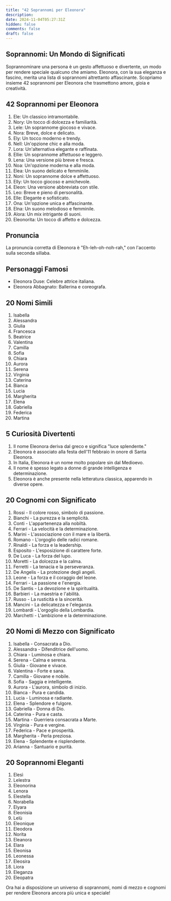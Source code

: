 ```yaml
---
title: "42 Soprannomi per Eleonora"
description: 
date: 2024-11-04T05:27:31Z
hidden: false
comments: false
draft: false
---
```


## Soprannomi: Un Mondo di Significati

Soprannominare una persona è un gesto affettuoso e divertente, un modo per rendere speciale qualcuno che amiamo. Eleonora, con la sua eleganza e fascino, merita una lista di soprannomi altrettanto affascinante. Scopriamo insieme 42 soprannomi per Eleonora che trasmettono amore, gioia e creatività.

## 42 Soprannomi per Eleonora

1. Ele: Un classico intramontabile.
2. Nory: Un tocco di dolcezza e familiarità.
3. Lele: Un soprannome giocoso e vivace.
4. Nora: Breve, dolce e delicato.
5. Ely: Un tocco moderno e trendy.
6. Nell: Un'opzione chic e alla moda.
7. Lora: Un'alternativa elegante e raffinata.
8. Ellie: Un soprannome affettuoso e leggero.
9. Lena: Una versione più breve e fresca.
10. Noa: Un'opzione moderna e alla moda.
11. Elea: Un suono delicato e femminile.
12. Noni: Un soprannome dolce e affettuoso.
13. Elly: Un tocco giocoso e amichevole.
14. Eleon: Una versione abbreviata con stile.
15. Leo: Breve e pieno di personalità.
16. Elle: Elegante e sofisticato.
17. Ona: Un'opzione unica e affascinante.
18. Elna: Un suono melodioso e femminile.
19. Alora: Un mix intrigante di suoni.
20. Eleonorita: Un tocco di affetto e dolcezza.

## Pronuncia

La pronuncia corretta di Eleonora è "Eh-leh-oh-noh-rah," con l'accento sulla seconda sillaba.

## Personaggi Famosi

- Eleonora Duse: Celebre attrice italiana.
- Eleonora Abbagnato: Ballerina e coreografa.

## 20 Nomi Simili

1. Isabella
2. Alessandra
3. Giulia
4. Francesca
5. Beatrice
6. Valentina
7. Camilla
8. Sofia
9. Chiara
10. Aurora
11. Serena
12. Virginia
13. Caterina
14. Bianca
15. Lucia
16. Margherita
17. Elena
18. Gabriella
19. Federica
20. Martina

## 5 Curiosità Divertenti

1. Il nome Eleonora deriva dal greco e significa "luce splendente."
2. Eleonora è associato alla festa dell'11 febbraio in onore di Santa Eleonora.
3. In Italia, Eleonora è un nome molto popolare sin dal Medioevo.
4. Il nome è spesso legato a donne di grande intelligenza e determinazione.
5. Eleonora è anche presente nella letteratura classica, apparendo in diverse opere.

## 20 Cognomi con Significato

1. Rossi - Il colore rosso, simbolo di passione.
2. Bianchi - La purezza e la semplicità.
3. Conti - L'appartenenza alla nobiltà.
4. Ferrari - La velocità e la determinazione.
5. Marini - L'associazione con il mare e la libertà.
6. Romano - L'orgoglio delle radici romane.
7. Rinaldi - La forza e la leadership.
8. Esposito - L'esposizione di carattere forte.
9. De Luca - La forza del lupo.
10. Moretti - La dolcezza e la calma.
11. Ferretti - La tenacia e la perseveranza.
12. De Angelis - La protezione degli angeli.
13. Leone - La forza e il coraggio del leone.
14. Ferrari - La passione e l'energia.
15. De Santis - La devozione e la spiritualità.
16. Barbieri - La maestria e l'abilità.
17. Russo - La rusticità e la sincerità.
18. Mancini - La delicatezza e l'eleganza.
19. Lombardi - L'orgoglio della Lombardia.
20. Marchetti - L'ambizione e la determinazione.

## 20 Nomi di Mezzo con Significato

1. Isabella - Consacrata a Dio.
2. Alessandra - Difenditrice dell'uomo.
3. Chiara - Luminosa e chiara.
4. Serena - Calma e serena.
5. Giulia - Giovane e vivace.
6. Valentina - Forte e sana.
7. Camilla - Giovane e nobile.
8. Sofia - Saggia e intelligente.
9. Aurora - L'aurora, simbolo di inizio.
10. Bianca - Pura e candida.
11. Lucia - Luminosa e radiante.
12. Elena - Splendore e fulgore.
13. Gabriella - Donna di Dio.
14. Caterina - Pura e casta.
15. Martina - Guerriera consacrata a Marte.
16. Virginia - Pura e vergine.
17. Federica - Pace e prosperità.
18. Margherita - Perla preziosa.
19. Elena - Splendente e risplendente.
20. Arianna - Santuario e purità.

## 20 Soprannomi Eleganti

1. Elesì
2. Lelestra
3. Eleonorina
4. Lenora
5. Elestella
6. Norabella
7. Elyara
8. Eleonisia
9. Lelù
10. Eleonique
11. Eleodora
12. Norita
13. Eleanora
14. Elara
15. Eleonisa
16. Leonessa
17. Eleosira
18. Liora
19. Eleganza
20. Eleopatra

Ora hai a disposizione un universo di soprannomi, nomi di mezzo e cognomi per rendere Eleonora ancora più unica e speciale!